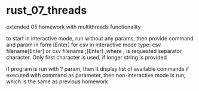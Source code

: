 # rust_07_threads
extended 05 homework with multithreads functionality

to start in interactive mode, run without any params, then provide command and param in form <command> <param>[Enter]
for csv in interactive mode type: csv filename[Enter] or csv filename ;[Enter] ,where ; is requested separator character. Only first character is used, if longer string is provided

if program is run with ? param, then it display list of available commands
if executed with command as parameter, then non-interactive mode is run, which is the same as previous homework

